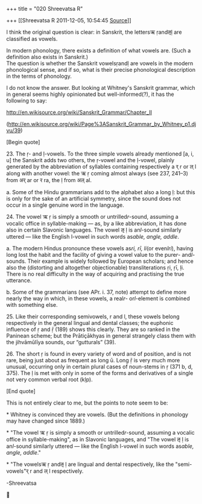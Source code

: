 +++
title = "020 Shreevatsa R"

+++
[[Shreevatsa R	2011-12-05, 10:54:45 [Source](https://groups.google.com/g/samskrita/c/LWd4m62YRCw)]]



I think the original question is clear: in Sanskrit, the lettersऋ ṛandऌḷ are classified as vowels.

In modern phonology, there exists a definition of what vowels are. (Such a definition also exists in Sanskrit.)  
The question is whether the Sanskrit vowelsṛandḷ are vowels in the modern phonological sense, and if so, what is their precise phonological description in the terms of phonology.

  

I do not know the answer. But looking at Whitney's Sanskrit grammar, which in general seems highly opinionated but well-informed(?), it has the following to say:

<http://en.wikisource.org/wiki/Sanskrit_Grammar/Chapter_II>

(<http://en.wikisource.org/wiki/Page%3ASanskrit_Grammar_by_Whitney_p1.djvu/39>)

  

\[Begin quote\]

23\. The ṛ- and ḷ-vowels. To the three simple vowels already mentioned \[a, i, u\] the Sanskrit adds two others, the ṛ-vowel and the ḷ-vowel, plainly generated by the abbreviation of syllables containing respectively a र् r or ल् l along with another vowel: the ऋ ṛ coming almost always (see 237, 241–3) from अर् ar or र ra, the ḷ from अल् al.

a\. Some of the Hindu grammarians add to the alphabet also a long ḷ: but this is only for the sake of an artificial symmetry, since the sound does not occur in a single genuine word in the language.

24\. The vowel ऋ ṛ is simply a smooth or untrilled*r*-sound, assuming a vocalic office in syllable-making — as, by a like abbreviation, it has done also in certain Slavonic languages. The vowel ऌ ḷ is an*l*-sound similarly uttered — like the English l-vowel in such words as*able, angle, addle*.

a\. The modern Hindus pronounce these vowels as*ri, rī, li*(or even*lri*), having long lost the habit and the facility of giving a vowel value to the pure*r*- and*l*-sounds. Their example is widely followed by European scholars; and hence also the (distorting and altogether objectionable) transliterations ṛi, ṛī, ḷi. There is no real difficulty in the way of acquiring and practising the true utterance.

b\. Some of the grammarians (see APr. i. 37, note) attempt to define more nearly the way in which, in these vowels, a real*r*- or*l*-element is combined with something else.

25\. Like their corresponding semivowels, r and l, these vowels belong respectively in the general lingual and dental classes; the euphonic influence of ṛ and ṝ (189) shows this clearly. They are so ranked in the Paninean scheme; but the Prātiçākhyas in general strangely class them with the jihvāmūlīya sounds, our “gutturals” (39).

26\. The short ṛ is found in every variety of word and of position, and is not rare, being just about as frequent as long ū. Long ṝ is very much more unusual, occurring only in certain plural cases of noun-stems in ṛ (371 b, d, 375). The ḷ is met with only in some of the forms and derivatives of a single not very common verbal root (kḷp).

\[End quote\]

  

This is not entirely clear to me, but the points to note seem to be:

  
\* Whitney is convinced they are vowels. (But the definitions in phonology may have changed since 1889.)

  

\* "The vowel ऋ ṛ is simply a smooth or untrilled*r*-sound, assuming a vocalic office in syllable-making", as in Slavonic languages, and "The vowel ऌ ḷ is an*l*-sound similarly uttered — like the English l-vowel in such words as*able, angle, addle*."

  

\* "The vowelsऋ ṛ andऌ ḷ are lingual and dental respectively, like the "semi-vowels"र् r and ल् l respectively.

  

-Shreevatsa



